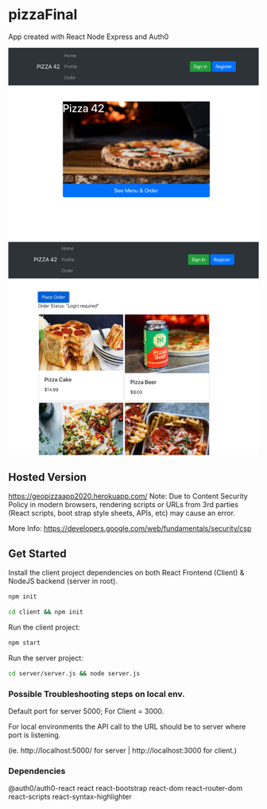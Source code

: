 # pizzaFinal

App created with React Node Express and Auth0

![Pizza Home](assets/PizzaHome.png)
![Pizza Order](assets/PizzaOrder.png)

## Hosted Version

https://geopizzaapp2020.herokuapp.com/
Note: Due to Content Security Policy in modern browsers, rendering scripts or URLs from 3rd parties (React scripts, boot strap style sheets, APIs, etc) may cause an error.

More Info:
https://developers.google.com/web/fundamentals/security/csp

## Get Started

Install the client project dependencies on both React Frontend (Client) & NodeJS backend (server in root).

```bash
npm init
```

```bash
cd client && npm init
```

Run the client project:

```bash
npm start
```

Run the server project:

```bash
cd server/server.js && node server.js
```

### Possible Troubleshooting steps on local env.
Default port for server 5000; For Client = 3000.

For local environments the API call to the URL should be to server where port is listening.

(ie. http://localhost:5000/ for server | http://localhost:3000 for client.)


### Dependencies

@auth0/auth0-react
react
react-bootstrap
react-dom
react-router-dom
react-scripts
react-syntax-highlighter
